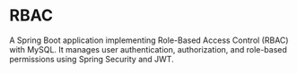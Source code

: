 # RBAC
A Spring Boot application implementing Role-Based Access Control (RBAC) with MySQL. It manages user authentication, authorization, and role-based permissions using Spring Security and JWT.
